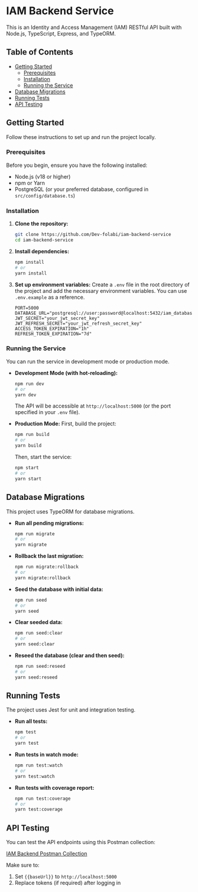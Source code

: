 # IAM Backend Service

This is an Identity and Access Management (IAM) RESTful API built with Node.js, TypeScript, Express, and TypeORM.

## Table of Contents

- [Getting Started](#getting-started)
  - [Prerequisites](#prerequisites)
  - [Installation](#installation)
  - [Running the Service](#running-the-service)
- [Database Migrations](#database-migrations)
- [Running Tests](#running-tests)
- [API Testing](#api-testing)

## Getting Started

Follow these instructions to set up and run the project locally.

### Prerequisites

Before you begin, ensure you have the following installed:

- Node.js (v18 or higher)
- npm or Yarn
- PostgreSQL (or your preferred database, configured in `src/config/database.ts`)

### Installation

1.  **Clone the repository:**
    ```bash
    git clone https://github.com/Dev-folabi/iam-backend-service
    cd iam-backend-service
    ```

2.  **Install dependencies:**
    ```bash
    npm install
    # or
    yarn install
    ```

3.  **Set up environment variables:**
    Create a `.env` file in the root directory of the project and add the necessary environment variables. You can use `.env.example` as a reference.

    ```
    PORT=5000
    DATABASE_URL="postgresql://user:password@localhost:5432/iam_database"
    JWT_SECRET="your_jwt_secret_key"
    JWT_REFRESH_SECRET="your_jwt_refresh_secret_key"
    ACCESS_TOKEN_EXPIRATION="1h"
    REFRESH_TOKEN_EXPIRATION="7d"
    ```

### Running the Service

You can run the service in development mode or production mode.

-   **Development Mode (with hot-reloading):**
    ```bash
    npm run dev
    # or
    yarn dev
    ```
    The API will be accessible at `http://localhost:5000` (or the port specified in your `.env` file).

-   **Production Mode:**
    First, build the project:
    ```bash
    npm run build
    # or
    yarn build
    ```
    Then, start the service:
    ```bash
    npm start
    # or
    yarn start
    ```

## Database Migrations

This project uses TypeORM for database migrations.

-   **Run all pending migrations:**
    ```bash
    npm run migrate
    # or
    yarn migrate
    ```

-   **Rollback the last migration:**
    ```bash
    npm run migrate:rollback
    # or
    yarn migrate:rollback
    ```

-   **Seed the database with initial data:**
    ```bash
    npm run seed
    # or
    yarn seed
    ```

-   **Clear seeded data:**
    ```bash
    npm run seed:clear
    # or
    yarn seed:clear
    ```

-   **Reseed the database (clear and then seed):**
    ```bash
    npm run seed:reseed
    # or
    yarn seed:reseed
    ```

## Running Tests

The project uses Jest for unit and integration testing.

-   **Run all tests:**
    ```bash
    npm test
    # or
    yarn test
    ```

-   **Run tests in watch mode:**
    ```bash
    npm run test:watch
    # or
    yarn test:watch
    ```

-   **Run tests with coverage report:**
    ```bash
    npm run test:coverage
    # or
    yarn test:coverage
    ```
## API Testing

You can test the API endpoints using this Postman collection:

 [IAM Backend Postman Collection](https://www.postman.com/ayomide-odewale/iam-backend/collection/u4ud1fx/iam-backend-service?action=share&source=copy-link&creator=37738967)

Make sure to:
1. Set `{{baseUrl}}` to `http://localhost:5000`
2. Replace tokens (if required) after logging in
